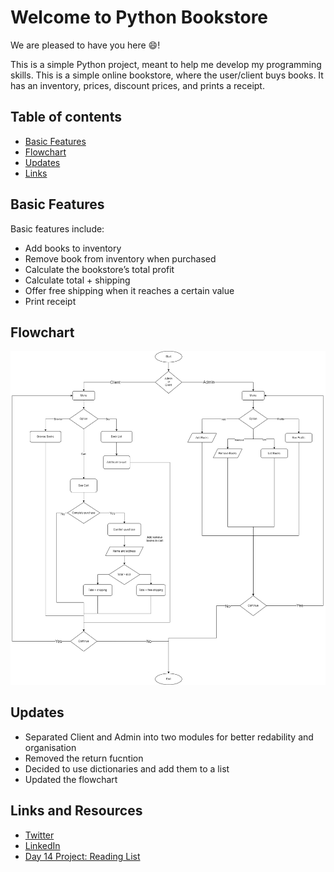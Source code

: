 
# Welcome to Python Bookstore

We are pleased to have you here :smile:!

This is a simple Python project, meant to help me develop my programming skills. This is a simple online bookstore, where the user/client buys books. It has an inventory, prices, discount prices, and prints a receipt.

## Table of contents

- [Basic Features](#basic-features)
- [Flowchart](#flowchart)
- [Updates](#updates)
- [Links](#links-and-resources)

## Basic Features

Basic features include:

- Add books to inventory
- Remove book from inventory when purchased
- Calculate the bookstore’s total profit
- Calculate total + shipping
- Offer free shipping when it reaches a certain value
- Print receipt


## Flowchart

![flowchart](python-bookstore-flowchart-updated.png)


## Updates
- Separated Client and Admin into two modules for better redability and organisation
- Removed the return fucntion
- Decided to use dictionaries and add them to a list
- Updated the flowchart




## Links and Resources
- [Twitter](https://twitter.com/v_chipeja)
- [LinkedIn](https://www.linkedin.com/in/ivana-chipeja/)
- [Day 14 Project: Reading List](https://teclado.com/30-days-of-python/python-30-day-14-project-regular/)

